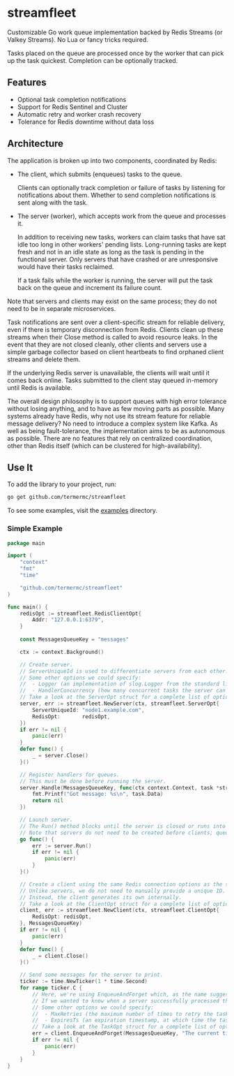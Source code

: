 # streamfleet

Customizable Go work queue implementation backed by Redis Streams (or Valkey Streams). No Lua or fancy tricks required.

Tasks placed on the queue are processed once by the worker that can pick up the task quickest.
Completion can be optionally tracked.

## Features

 - Optional task completion notifications
 - Support for Redis Sentinel and Cluster
 - Automatic retry and worker crash recovery
 - Tolerance for Redis downtime without data loss

## Architecture

The application is broken up into two components, coordinated by Redis:

 - The client, which submits (enqueues) tasks to the queue.
    	
   Clients can optionally track completion or failure of tasks by listening for notifications about them.
   Whether to send completion notifications is sent along with the task.

 - The server (worker), which accepts work from the queue and processes it.

   In addition to receiving new tasks, workers can claim tasks that have sat idle too long in other workers' pending lists.
   Long-running tasks are kept fresh and not in an idle state as long as the task is pending in the functional server.
   Only servers that have crashed or are unresponsive would have their tasks reclaimed.

   If a task fails while the worker is running, the server will put the task back on the queue and increment its failure count.

Note that servers and clients may exist on the same process; they do not need to be in separate microservices.

Task notifications are sent over a client-specific stream for reliable delivery, even if there is temporary disconnection from Redis.
Clients clean up these streams when their Close method is called to avoid resource leaks.
In the event that they are not closed cleanly, other clients and servers use a simple garbage collector based on client heartbeats to find orphaned client streams and delete them.

If the underlying Redis server is unavailable, the clients will wait until it comes back online.
Tasks submitted to the client stay queued in-memory until Redis is available.

The overall design philosophy is to support queues with high error tolerance without losing anything, and to have as few moving parts as possible.
Many systems already have Redis, why not use its stream feature for reliable message delivery? No need to introduce a complex system like Kafka.
As well as being fault-tolerance, the implementation aims to be as autonomous as possible. There are no features that rely on centralized coordination, other than Redis itself (which can be clustered for high-availability).

## Use It

To add the library to your project, run:

```bash
go get github.com/termermc/streamfleet
```

To see some examples, visit the [examples](./examples) directory.

### Simple Example

```go
package main

import (
	"context"
	"fmt"
	"time"

	"github.com/termermc/streamfleet"
)

func main() {
	redisOpt := streamfleet.RedisClientOpt{
		Addr: "127.0.0.1:6379",
	}
	
	const MessagesQueueKey = "messages"

	ctx := context.Background()

	// Create server.
	// ServerUniqueId is used to differentiate servers from each other.
	// Some other options we could specify:
	//  - Logger (an implementation of slog.Logger from the standard library to override the default logger)
	//  - HandlerConcurrency (how many concurrent tasks the server can handle, defaults to 1)
	// Take a look at the ServerOpt struct for a complete list of options.
	server, err := streamfleet.NewServer(ctx, streamfleet.ServerOpt{
		ServerUniqueId: "node1.example.com",
		RedisOpt:       redisOpt,
	})
	if err != nil {
		panic(err)
	}
	defer func() {
		_ = server.Close()
	}()

	// Register handlers for queues.
	// This must be done before running the server.
	server.Handle(MessagesQueueKey, func(ctx context.Context, task *streamfleet.Task) error {
		fmt.Printf("Got message: %s\n", task.Data)
		return nil
	})

	// Launch server.
	// The Run() method blocks until the server is closed or runs into a fatal error, so it is launched in its own goroutine.
	// Note that servers do not need to be created before clients; queued messages will be picked up as soon as a server is available.
	go func() {
		err := server.Run()
		if err != nil {
			panic(err)
		}
	}()

	// Create a client using the same Redis connection options as the server.
	// Unlike servers, we do not need to manually provide a unique ID.
	// Instead, the client generates its own internally.
	// Take a look at the ClientOpt struct for a complete list of options.
	client, err := streamfleet.NewClient(ctx, streamfleet.ClientOpt{
		RedisOpt: redisOpt,
	}, MessagesQueueKey)
	if err != nil {
		panic(err)
	}
	defer func() {
		_ = client.Close()
	}()

	// Send some messages for the server to print.
	ticker := time.NewTicker(1 * time.Second)
	for range ticker.C {
		// Here, we're using EnqueueAndForget which, as the name suggests, uses a fire-and-forget strategy.
		// If we wanted to know when a server successfully processed the task or ran into an error, we could have used EnqueueAndForget.
		// Some other options we could specify:
		//  - MaxRetries (the maximum number of times to retry the task on failure, defaults to 0 for infinite tries)
		//  - ExpiresTs (an expiration timestamp, at which time the task will be expired if not already processed)
		// Take a look at the TaskOpt struct for a complete list of options.
		err = client.EnqueueAndForget(MessagesQueueKey, "The current time is: "+time.Now().String(), streamfleet.TaskOpt{})
		if err != nil {
			panic(err)
		}
	}
}
```
